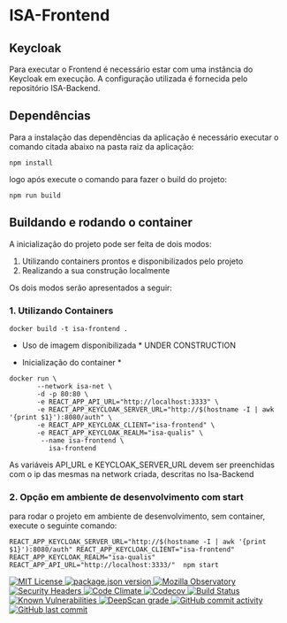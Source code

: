 # ISA-Frontend

## Keycloak
Para executar o Frontend é necessário estar com uma instância do Keycloak em execução.
A configuração utilizada é fornecida pelo repositório ISA-Backend.

## Dependências
Para a instalação das dependências da aplicação é necessário executar o comando citada abaixo na pasta raiz da aplicação:
```
npm install
```
logo após execute o comando para fazer o build do projeto:
``` 
npm run build
```
## Buildando e rodando o container
A inicialização do projeto pode ser feita de dois modos:
1. Utilizando containers prontos e disponibilizados pelo projeto 
2. Realizando a sua construção localmente

Os dois modos serão apresentados a seguir:

### 1. Utilizando Containers 
```
docker build -t isa-frontend .
```
* Uso de imagem disponibilizada *
UNDER CONSTRUCTION

* Inicialização do container *

```
docker run \
       --network isa-net \
       -d -p 80:80 \
       -e REACT_APP_API_URL="http://localhost:3333" \
       -e REACT_APP_KEYCLOAK_SERVER_URL="http://$(hostname -I | awk '{print $1}'):8080/auth" \
       -e REACT_APP_KEYCLOAK_CLIENT="isa-frontend" \
       -e REACT_APP_KEYCLOAK_REALM="isa-qualis" \
        --name isa-frontend \
          isa-frontend
```
As variáveis API_URL e KEYCLOAK_SERVER_URL devem ser preenchidas com o ip das mesmas na network criada, descritas no Isa-Backend

### 2. Opção em ambiente de desenvolvimento com start

para rodar o projeto em ambiente de desenvolvimento, sem container, execute o seguinte comando:
```
REACT_APP_KEYCLOAK_SERVER_URL="http://$(hostname -I | awk '{print $1}'):8080/auth" REACT_APP_KEYCLOAK_CLIENT="isa-frontend" REACT_APP_KEYCLOAK_REALM="isa-qualis" REACT_APP_API_URL="http://localhost:3333/"  npm start
```


<a href="https://opensource.org/licenses/MIT">
<img src="https://img.shields.io/badge/License-MIT-DarkSlateBlue.svg?style=flat" href="https://opensource.org/licenses/MIT" alt="MIT License">
</a>

<a href="https://github.com/isa-robot/checkin-frontend/blob/master/package.json"> 
<img src="https://img.shields.io/badge/package.json%20version%20-1.0.0-green.svg?style=flat" alt="package.json version">
</a>

<a href="https://observatory.mozilla.org/analyze/isarobot.ai"> 
<img src="https://img.shields.io/badge/Mozilla%20Observatory-F-red.svg?style=flat" alt="Mozilla Observatory">
</a>

<a href="https://securityheaders.com/?q=isarobot.ai&followRedirects=on"> 
<img src="https://img.shields.io/badge/Security%20Headers-F-red.svg?style=flat" alt="Security Headers">
</a>

<a href="https://codeclimate.com/github/isa-robot/checkin-frontend"> 
<img src="https://img.shields.io/badge/Code%20Climate-F-red.svg?style=flat" alt="Code Climate">
</a>

<a href="https://codecov.io/gh/isa-robot/checkin-frontend"> 
<img src="https://img.shields.io/badge/Codecov-F-red.svg?style=flat" alt="Codecov">
</a>

<a href="https://travis-ci.org/isa-robot/checkin-frontend.svg?branch=master">
<img src="https://travis-ci.org/isa-robot/checkin-frontend.svg?branch=master&style=flat" href="https://travis-ci.org/isa-robot/checkin-frontend" alt="Build Status">
</a>

<a href="https://snyk.io/test/github/isa-robot/checkin-frontend">
  <img src="https://snyk.io/test/github/isa-robot/checkin-frontend/badge.svg?style=flat" href="https://snyk.io/test/github/isa-robot/checkin-frontend" alt="Known Vulnerabilities">
</a>

<a href="https://deepscan.io/dashboard#view=project&tid=10666&pid=13767&bid=240493">
  <img src="https://deepscan.io/api/teams/10666/projects/13767/branches/240493/badge/grade.svg?style=flat" alt="DeepScan grade">
</a>

<a href="https://github.com/isa-robot/checkin-frontend/commits">
  <img src="https://img.shields.io/badge/GitHub%20commit%20activity-up-green.svg?style=flat" alt="GitHub commit activity">
</a>
  
<a href="https://github.com/isa-robot/checkin-frontend/commit/">
  <img src="https://img.shields.io/badge/GitHub%20last%20commit-up-green.svg?style=flat" alt="GitHub last commit">
</a>

